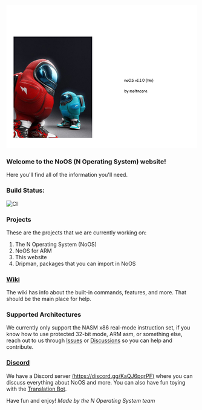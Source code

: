 ![N Operating System Logo](https://raw.githubusercontent.com/NOperatingSystem/Assets/master/Pictures/logo.png)
### Welcome to the NoOS (N Operating System) website!
Here you'll find all of the information you'll need.

### Build Status:
![CI](https://github.com/MoltenCoreDev/noOS/workflows/CI/badge.svg)

### Projects
These are the projects that we are currently working on:
1. The N Operating System (NoOS)
2. NoOS for ARM
3. This website
4. Dripman, packages that you can import in NoOS

### [Wiki](https://github.com/NOperatingSystem/NOperatingSystem/wiki)
The wiki has info about the built-in commands, features, and more. That should be the main place for help.

### Supported Architectures
We currently only support the NASM x86 real-mode instruction set, if you know how to use protected 32-bit mode, ARM asm, or something else, reach out to us through [Issues](https://github.com/NOperatingSystem/NOperatingSystem/issues) or [Discussions](https://github.com/NOperatingSystem/NOperatingSystem/discussions) so you can help and contribute.

### [Discord](https://discord.gg/KaQJ6pqrPF)
We have a Discord server [(https://discord.gg/KaQJ6pqrPF)](https://discord.gg/KaQJ6pqrPF) where you can discuss everything about NoOS and more. You can also have fun toying with the [Translation Bot](http://smoogle.gg).

Have fun and enjoy!
*Made by the N Operating System team*
